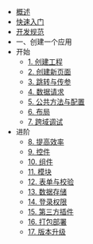 * [概述](/)
* [快速入门](chapter0/quickstart.md)
* [开发规范](chapter0/standard.md)
* 一、创建一个应用
* 开始
  * [1. 创建工程](chapter0/create.md)
  * [2. 创建新页面](chapter0/createpage.md)
  * [3. 跳转与传参](chapter0/router.md)
  * [4. 数据请求](chapter0/ajax.md)
  * [5. 公共方法与配置](chapter0/global.md)
  * [6. 布局](chapter0/layout.md)
  * [7. 跨域调试](chapter0/debug.md)
* 进阶
  * [8. 提高效率](chapter0/buifast.md)
  * [9. 控件](chapter0/control.md)
  * [10. 组件](chapter0/component.md)
  * [11. 模块](chapter0/module.md)
  * [12. 表单与校验](chapter0/form.md)
  * [13. 数据存储](chapter0/storage.md)
  * [14. 登录权限](chapter0/login.md)
  * [15. 第三方插件](chapter0/import.md)
  * [16. 打包部署](chapter0/package.md)
  * [17. 版本升级](chapter0/update.md)

